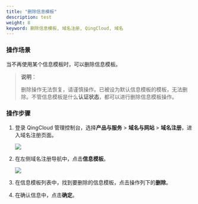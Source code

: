 ```yaml
---
title: "删除信息模板"
description: test
weight: 8
keyword: 删除信息模板, 域名注册, QingCloud, 域名
---
```




### 操作场景

当不再使用某个信息模板时，可以删除信息模板。

> **说明**：
>
> 删除操作无法恢复，请谨慎操作。已被设为默认信息模板的模板，无法删除。不管信息模板是什么**认证状态**，都可以进行删除信息模板操作。

### 操作步骤

1. 登录 QingCloud 管理控制台，选择**产品与服务** > **域名与网站** > **域名注册**，进入域名注册页面。

   ![](../../_images/dn_service.png)

2. 在左侧域名注册导航中，点击**信息模板**。

   ![](../../_images/dn_authen_template.png)

3. 在信息模板列表中，找到要删除的信息模板，点击操作列下的**删除**。

4. 在确认信息中，点击**确定**。

